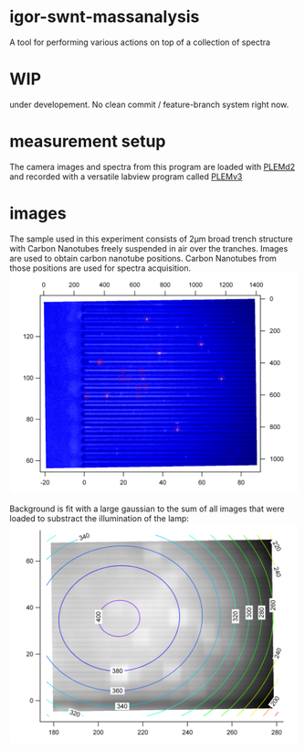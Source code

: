 # igor-swnt-massanalysis
A tool for performing various actions on top of a collection of spectra

# WIP
under developement. No clean commit / feature-branch system right now.

# measurement setup
The camera images and spectra from this program are loaded with [PLEMd2](https://github.com/ukos-git/igor-swnt-plem) and recorded with a versatile labview program called [PLEMv3](https://github.com/ukos-git/labview-plem)

# images
The sample used in this experiment consists of 2µm broad trench structure with Carbon Nanotubes freely suspended in air over the tranches. Images are used to obtain carbon nanotube positions. Carbon Nanotubes from those positions are used for spectra acquisition.
![Typical image of Andor Clara](https://github.com/ukos-git/igor-swnt-massanalysis/blob/master/images/example.png)

Background is fit with a large gaussian to the sum of all images that were loaded to substract the illumination of the lamp:
![Background substraction for Andor Clara](https://github.com/ukos-git/igor-swnt-massanalysis/blob/master/images/getCoordinates_FitBackground_contour.png)
